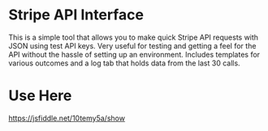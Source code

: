 # Stripe API Interface

This is a simple tool that allows you to make quick Stripe API requests with JSON using test API keys. Very useful for testing and getting a feel for the API without the hassle of setting up an environment. Includes templates for various outcomes and a log tab that holds data from the last 30 calls.

# Use Here

https://jsfiddle.net/10temy5a/show




